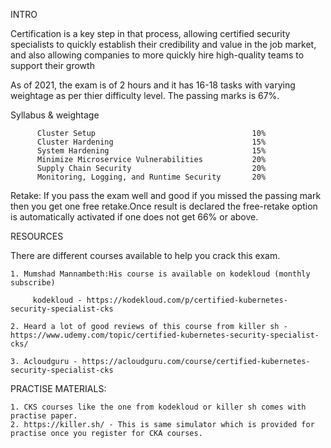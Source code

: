 INTRO

  Certification is a key step in that process, allowing certified security specialists to quickly establish their credibility and value in the job market, and also allowing companies to more quickly hire high-quality teams to support their growth

  As of 2021, the exam is of 2 hours and it has 16-18 tasks with varying weightage as per thier difficulty level. The passing marks is 67%. 

  Syllabus & weightage
  
          Cluster Setup	                                  10%
          Cluster Hardening	                              15%
          System Hardening	                              15%
          Minimize Microservice Vulnerabilities	          20%
          Supply Chain Security	                          20%
          Monitoring, Logging, and Runtime Security	      20%

   Retake: If you pass the exam well and good if you missed the passing mark then you get one free retake.Once result is declared the free-retake option is automatically activated if one does not get 66% or above. 

RESOURCES

  There are different courses available to help you crack this exam.

    1. Mumshad Mannambeth:His course is available on kodekloud (monthly subscribe) 

         kodekloud - https://kodekloud.com/p/certified-kubernetes-security-specialist-cks

    2. Heard a lot of good reviews of this course from killer sh - https://www.udemy.com/topic/certified-kubernetes-security-specialist-cks/

    3. Acloudguru - https://acloudguru.com/course/certified-kubernetes-security-specialist-cks



PRACTISE MATERIALS:

    1. CKS courses like the one from kodekloud or killer sh comes with practise paper.
    2. https://killer.sh/ - This is same simulator which is provided for practise once you register for CKA courses. 